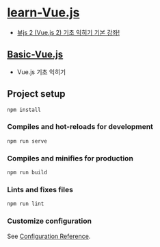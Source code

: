 # [learn-Vue.js](https://github.com/ymiru0324/learn-Vue.js)
* [뷰js 2 (Vue.js 2) 기초 익히기 기본 강좌!](https://youtube.com/playlist?list=PLB7CpjPWqHOtYP7P_0Ls9XNed0NLvmkAh)
## [Basic-Vue.js](https://github.com/ymiru0324/learn-Vue.js/tree/main/Basic-Vue.js)
* Vue.js 기초 익히기

## Project setup
```
npm install
```

### Compiles and hot-reloads for development
```
npm run serve
```

### Compiles and minifies for production
```
npm run build
```

### Lints and fixes files
```
npm run lint
```

### Customize configuration
See [Configuration Reference](https://cli.vuejs.org/config/).
